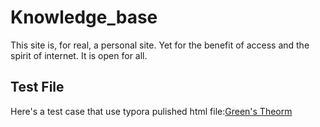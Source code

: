# Knowledge_base
This site is, for real, a personal site. Yet for the benefit of access and the spirit of internet. It is open for all. 

## Test File
Here's a test case that use typora pulished html file:[Green's Theorm](https://simon-mo.github.io/multi.html)

